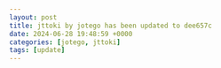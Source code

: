 ```yaml
---
layout: post
title: jttoki by jotego has been updated to dee657c
date: 2024-06-28 19:48:59 +0000
categories: [jotego, jttoki]
tags: [update]
---
```


